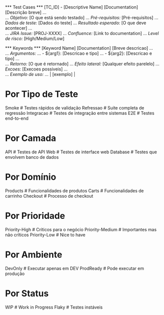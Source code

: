 *** Test Cases ***
[TC_ID] - [Descriptive Name]
    [Documentation]    [Descrição breve]
    ...    
    ...    *Objetivo:* [O que está sendo testado]
    ...    *Pré-requisitos:* [Pré-requisitos]
    ...    *Dados de teste:* [Dados do teste]
    ...    *Resultado esperado:* [O que deve acontecer]
    ...    
    ...    *JIRA Issue:* [PROJ-XXXX]
    ...    *Confluence:* [Link to documentation]
    ...    *Level de risco:* [High/Medium/Low]


*** Keywords ***
[Keyword Name]
    [Documentation]    [Breve descricao]
    ...    
    ...    *Argumentos:*
    ...    - ${arg1}: [Descricao e tipo]
    ...    - ${arg2}: [Descricao e tipo]
    ...    
    ...    *Retorno:* [O que é retornado]
    ...    *Efeito lateral:* [Qualquer efeito parelelo]
    ...    *Excoes:* [Execoes possiveis]
    ...    
    ...    *Exemplo de uso:*
    ...    | [exemplo] |
    
# Por Tipo de Teste
Smoke           # Testes rápidos de validação
Refressao      # Suite completa de regressão
Integracao     # Testes de integração entre sistemas
E2E             # Testes end-to-end

# Por Camada
API             # Testes de API
Web             # Testes de interface web
Database        # Testes que envolvem banco de dados

# Por Domínio
Products        # Funcionalidades de produtos
Carts           # Funcionalidades de carrinho
Checkout        # Processo de checkout

# Por Prioridade
Priority-High   # Críticos para o negócio
Priority-Medium # Importantes mas não críticos
Priority-Low    # Nice to have

# Por Ambiente
DevOnly         # Executar apenas em DEV
ProdReady       # Pode executar em produção

# Por Status
WIP             # Work in Progress
Flaky           # Testes instáveis
